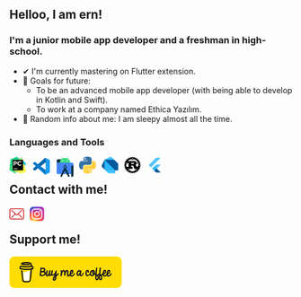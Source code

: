 ## Helloo, I am ern!

### I'm a junior mobile app developer and a freshman in high-school.

- ✔ I'm currently mastering on Flutter extension.
- 🎯 Goals for future:<br>
    - To be an advanced mobile app developer (with being able to develop in Kotlin and Swift).<br>
    - To work at a company named Ethica Yazılım.
- 👀 Random info about me: I am sleepy almost all the time.

### Languages and Tools

[<img align="left" alt="PyCharm" width="30px" src="./img/pycharm.png" style="padding-right:10px;"/>][pycharm_route]
[<img align="left" alt="Visual Studio Code" width="34px" src="./img/vscode.png" style="padding-right:10px;"/>][vscode_route]
[<img align="left" alt="Android Studio" width="30px" src="./img/android-studio.png" style="padding-right:10px;"/>][androidstudio_route]
[<img align="left" alt="Python" width="30px" src="./img/python.png" style="padding-right:10px;"/>][python_route]
[<img align="left" alt="Dart" width="30px" src="./img/dart.png" style="padding-right:10px;"/>][dart_route]
[<img align="left" alt="Rust" width="30px" src="./img/rust.png" style="padding-right:10px;"/>][rust_route]
[<img align="left" alt="Flutter" width="30px" src="./img/flutter.png" style="padding-right:10px;"/>][flutter_route]
<br>


## Contact with me!

[<img align="left" alt="Mail" width="26px" src="./img/mail.png" style="padding-right:10px;"/>][mail]
[<img align="left" alt="Instagram" width="26px" src="./img/instagram.png" style="padding-right:10px;"/>][instagram]
<br>

## Support me! 
[<img align="left" alt="Instagram" width="200px" src="./img/buy-me-a-coffee.png" style="padding-right:10px;"/>][support]

[support]: https://www.buymeacoffee.com/erendevelop
[python_route]: https://www.w3schools.com/python/
[dart_route]: https://www.tutorialspoint.com/dart_programming/index.htm
[flutter_route]: https://x-wei.github.io/flutter_catalog/#/
[rust_route]: https://www.tutorialspoint.com/rust/index.htm
[flutter_route]: https://github.com/ernkedy/itu_mtal_mesajlasma
[vscode_route]: https://code.visualstudio.com/
[androidstudio_route]: https://developer.android.com/studio
[mail]: erendevelop@gmail.com
[instagram]: https://www.instagram.com/erenmturhan/
[pycharm_route]: https://www.jetbrains.com/pycharm/